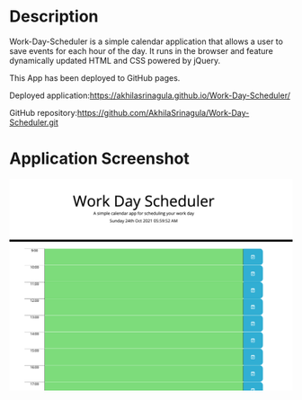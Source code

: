 # Description


Work-Day-Scheduler is a simple calendar application that allows a user to save events for each hour of the day. It runs in the browser and feature dynamically updated HTML and CSS powered by jQuery.

This App has been deployed to GitHub pages.

Deployed application:https://akhilasrinagula.github.io/Work-Day-Scheduler/

GitHub repository:https://github.com/AkhilaSrinagula/Work-Day-Scheduler.git


# Application Screenshot

![View](Assets/Application.png)